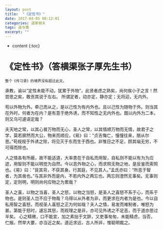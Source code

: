 ```yaml
---
layout: post
title:  "《定性书》"
date: 2017-04-05 00:12:01
categories: 道家相关
tags: 道与儒
excerpt: ""
---
```


* content
{:toc}

# 《定性书》（答横渠张子厚先生书）

```
整个《传习录》的境界没有超过此文。
```

承教，谕以“定性未能不动，犹累于外物”，此贤者虑之熟矣，尚何俟小子之言！然尝思之矣，敢贡其说于左右。
所谓定者，动亦定，静亦定；无将迎，无内外。

苟以外物为外。牵己而从之，是以己性为有内外也。且以己性为随物于外。则当其在外时，何者为在内？是有意于绝外诱，而不知性之无内外也。既以内外为二本，则又乌可遽语定哉？

夫天地之常，以其心普万物而无心，圣人之常，以其情顺万物而无情，故君子之学，莫若廓然而大公，物来而顺应，《易》曰：“贞吉悔亡，憧憧往来，朋从尔思。”苟规规于外诱之除，将见灭于东而生于西也。非惟日之不足，顾其端无穷，不可得而除也。

人之情各有所蔽，故不能适道，大率患在于自私而用智，自私则不能以有为为应迹，用智则不能以明觉为自然。今以恶外物之心，而求照无物之地，是反鉴而索照也。《易》曰：“艮其背，不获其身。行其庭，不见其人。”孟氏亦曰：“所恶于智者，为其凿也。”与其非外而是内，不若内外之两忘也。两忘则澄然无事矣。无事则定，定则明，明则尚何应物之为累哉？

圣人之喜，以物之当喜，圣人之怒，以物之当怒，是圣人之喜怒不系于心，而系于物也。是则圣人岂不应于物哉？乌得以从外者为非，而更求在内者为是也。今以自私用智之喜怒，而视圣人喜怒之正为何如哉？夫人之情，易发而难制者，唯怒为甚。第能于怒时，遽忘其怒，而观理之是非，亦可见外诱之不足恶，而于道亦思过半矣。
心之精微，口不能宜，加之素拙于文辞，又吏事匆匆，未能精虑，当否，伫报。然举大要，亦当近之矣。道近求远，古人所非，惟聪明裁之。




